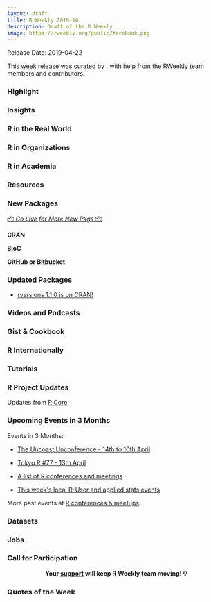 ```yaml
---
layout: draft
title: R Weekly 2019-16
description: Draft of the R Weekly
image: https://rweekly.org/public/facebook.png
---
```


Release Date: 2019-04-22

This week release was curated by [](), with help from the RWeekly team members and contributors. 

###  Highlight



### Insights



### R in the Real World



###  R in Organizations



###  R in Academia



###  Resources



###  New Packages

<p class="added-hostname"><a href="https://rweekly.org/live" target="_blank" class="externalLink">📦 <i>Go Live for More New Pkgs</i> 📦</a></p>

**CRAN**



**BioC**



**GitHub or Bitbucket**



### Updated Packages

+ [rversions 1.1.0 is on CRAN!](https://blog.r-hub.io/2019/04/15/rversions-1-1-0/)


###  Videos and Podcasts



### Gist & Cookbook



### R Internationally



###  Tutorials



<!--<div class="post-more-begi
n></div><div class="post-more-end"></div>-->

###  R Project Updates

Updates from [R Core](http://developer.r-project.org/blosxom.cgi/R-devel/NEWS):


###  Upcoming Events in 3 Months

Events in 3 Months:

+ [The Uncoast Unconference - 14th to 16th April](http://uuconf.rbind.io/)

+ [Tokyo.R #77 - 13th April](https://tokyor.connpass.com/event/125793/)

+ [A list of R conferences and meetings](https://jumpingrivers.github.io/meetingsR/events.html)

+ [This week's local R-User and applied stats events](https://community.rstudio.com/c/irl)

More past events at [R conferences & meetups](https://conf.rweekly.org).

### Datasets




### Jobs




###  Call for Participation


<p class="hide-support added-hostname support-rweekly" style="text-align: center;font-weight: bold;">Your <a class="non-visited externalLink" href="https://www.patreon.com/rweekly" onclick="pas(this)">support</a> will keep R Weekly team moving! 💡</p>

###  Quotes of the Week
